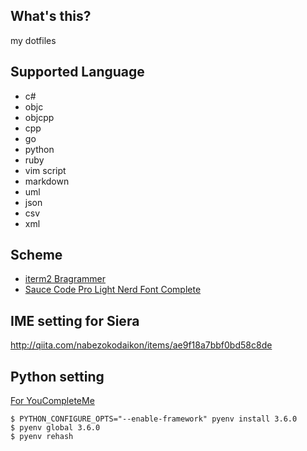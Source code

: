 ## What's this?

my dotfiles

## Supported Language

- c#
- objc
- objcpp
- cpp
- go
- python
- ruby
- vim script
- markdown
- uml
- json
- csv
- xml

## Scheme

- [iterm2 Bragrammer](https://github.com/mbadolato/iTerm2-Color-Schemes/blob/master/schemes/Brogrammer.itermcolors)
- [Sauce Code Pro Light Nerd Font Complete](https://github.com/ryanoasis/nerd-fonts/blob/master/patched-fonts/SourceCodePro/Light/complete/Sauce%20Code%20Pro%20Light%20Nerd%20Font%20Complete.ttf)

## IME setting for Siera

http://qiita.com/nabezokodaikon/items/ae9f18a7bbf0bd58c8de

## Python setting

[For YouCompleteMe](https://github.com/Valloric/YouCompleteMe)

```
$ PYTHON_CONFIGURE_OPTS="--enable-framework" pyenv install 3.6.0
$ pyenv global 3.6.0
$ pyenv rehash
```
